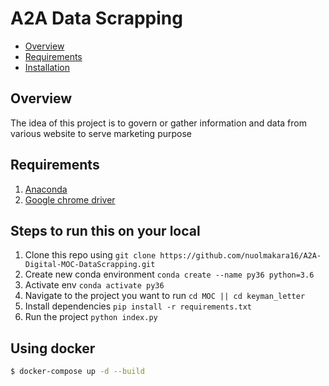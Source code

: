 # A2A Data Scrapping
- [Overview](#overview)
- [Requirements](#requirements)
- [Installation](#steps-to-run-this-on-your-local)

## Overview
The idea of this project is to govern or gather information and data from various website to serve marketing purpose

## Requirements
1. [Anaconda](https://www.anaconda.com/products/individual)
2. [Google chrome driver](https://chromedriver.chromium.org/downloads)

## Steps to run this on your local
1. Clone this repo using `git clone https://github.com/nuolmakara16/A2A-Digital-MOC-DataScrapping.git`
2. Create new conda environment `conda create --name py36 python=3.6`
3. Activate env `conda activate py36`
4. Navigate to the project you want to run `cd MOC || cd keyman_letter`
5. Install dependencies `pip install -r requirements.txt`
6. Run the project `python index.py`

## Using docker
```bash
$ docker-compose up -d --build
```
